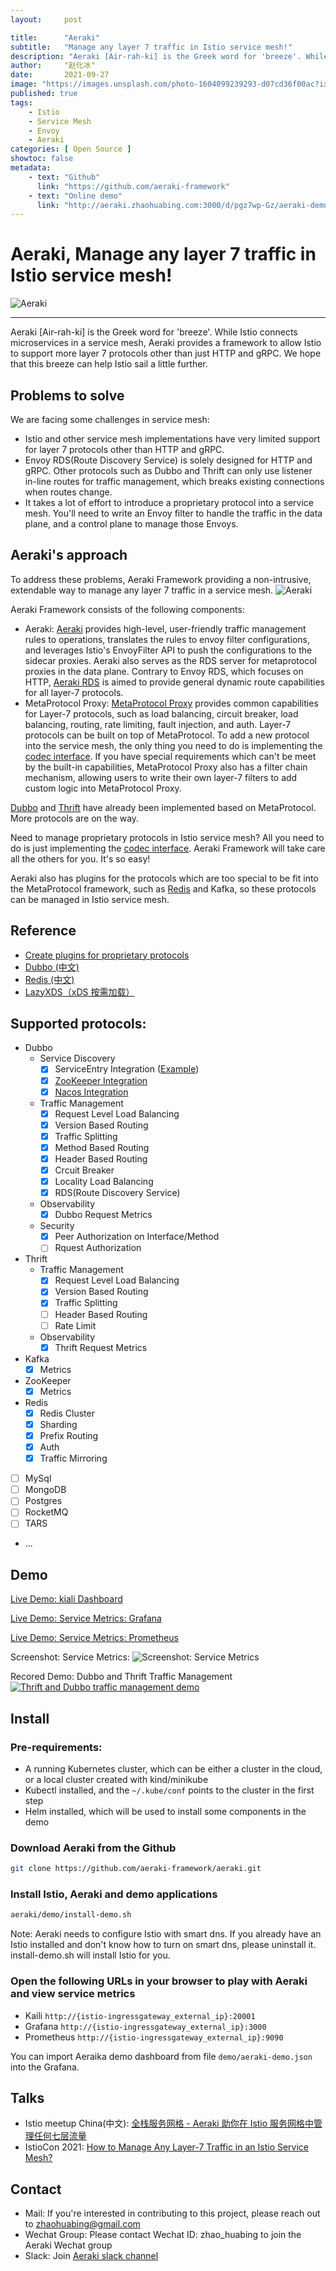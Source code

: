 ```yaml
---
layout:     post

title:      "Aeraki"
subtitle:   "Manage any layer 7 traffic in Istio service mesh!"
description: "Aeraki [Air-rah-ki] is the Greek word for 'breeze'. While Istio connects microservices in a service mesh, Aeraki provides a framework to allow Istio to support more layer 7 protocols other than just HTTP and gRPC. We hope that this breeze can help Istio sail a little further."
author:     "赵化冰"
date:       2021-09-27
image: "https://images.unsplash.com/photo-1604099239293-d07cd36f00ac?ixlib=rb-1.2.1&ixid=MnwxMjA3fDB8MHxwaG90by1wYWdlfHx8fGVufDB8fHx8&auto=format&fit=crop&w=1740&q=80"
published: true
tags:
    - Istio
    - Service Mesh
    - Envoy
    - Aeraki
categories: [ Open Source ]
showtoc: false
metadata:
    - text: "Github"
      link: "https://github.com/aeraki-framework"
    - text: "Online demo"
      link: "http://aeraki.zhaohuabing.com:3000/d/pgz7wp-Gz/aeraki-demo?orgId=1&refresh=10s&kiosk"
---
```

# Aeraki, Manage **any** layer 7 traffic in Istio service mesh!

![ Aeraki ](https://raw.githubusercontent.com/aeraki-framework/aeraki/master/docs/aeraki&istio.png)

---
Aeraki [Air-rah-ki] is the Greek word for 'breeze'. While Istio connects microservices in a service mesh, Aeraki provides a framework to allow Istio to support more layer 7 protocols other than just HTTP and gRPC. We hope that this breeze can help Istio sail a little further.

## Problems to solve

We are facing some challenges in service mesh:
* Istio and other service mesh implementations have very limited support for layer 7 protocols other than HTTP and gRPC.
* Envoy RDS(Route Discovery Service) is solely designed for HTTP and gRPC. Other protocols such as Dubbo and Thrift
 can only use listener in-line routes for traffic management, which breaks existing connections when routes change.
* It takes a lot of effort to introduce a proprietary protocol into a service mesh. You'll need to write an Envoy
 filter to handle the traffic in the data plane, and a control plane to manage those Envoys.

## Aeraki's approach

To address these problems, Aeraki Framework providing a non-intrusive, extendable way to manage any layer 7 traffic in a service mesh.
![ Aeraki ](https://raw.githubusercontent.com/aeraki-framework/aeraki/master/docs/aeraki-architecture.png)

Aeraki Framework consists of the following components:
* Aeraki: [Aeraki](https://github.com/aeraki-framework/aeraki) provides high-level, user-friendly traffic management rules 
to operations, translates the rules to envoy filter configurations, and leverages Istio's EnvoyFilter API to push the 
configurations to the sidecar proxies. Aeraki also serves as the RDS server for metaprotocol proxies in the data plane. 
Contrary to Envoy RDS, which focuses on HTTP, [Aeraki RDS](https://github.com/aeraki-framework/aeraki/blob/master/docs/metaprotocol.md#traffic-management) is aimed to provide general dynamic route capabilities for
 all layer-7 protocols. 
* MetaProtocol Proxy: [MetaProtocol Proxy](https://github.com/aeraki-framework/meta-protocol-proxy) provides common capabilities for
 Layer-7 protocols, such as load balancing, circuit breaker, load balancing, routing, rate limiting, fault injection, and 
 auth. Layer-7 protocols can be built on top of MetaProtocol. To add a new protocol into the service mesh, the only thing 
 you need to do is implementing the [codec interface](https://github.com/aeraki-framework/meta-protocol-proxy/blob/ac788327239bd794e745ce18b382da858ddf3355/src/meta_protocol_proxy/codec/codec.h#L118). 
 If you have special requirements which can't be meet by the built-in capabilities, MetaProtocol Proxy also has a filter chain mechanism, 
 allowing users to write their own layer-7 filters to add custom logic into MetaProtocol Proxy. 
 
 [Dubbo](https://github.com/aeraki-framework/meta-protocol-proxy/tree/master/src/application_protocols/dubbo) and 
 [Thrift](https://github.com/aeraki-framework/meta-protocol-proxy/tree/master/src/application_protocols/thrift) have
  already been implemented based on MetaProtocol. More protocols are on the way. 
  
  Need to manage proprietary protocols in Istio service mesh? All you need to do is just implementing the
    [codec interface](https://github.com/aeraki-framework/meta-protocol-proxy/blob/ac788327239bd794e745ce18b382da858ddf3355/src/meta_protocol_proxy/codec/codec.h#L118). Aeraki Framework will take care all the others for you. It's so easy!
    
Aeraki also has plugins for the protocols which are too special to be fit into the MetaProtocol framework, such as [Redis](docs/zh/redis.md) and Kafka, so these protocols can be managed in Istio service mesh. 

## Reference
* [Create plugins for proprietary protocols](https://github.com/aeraki-framework/aeraki/blob/master/docs/metaprotocol.md)
* [Dubbo (中文) ](https://github.com/aeraki-framework/dubbo2istio#readme)
* [Redis (中文) ](https://github.com/aeraki-framework/aeraki/blob/master/docs/zh/redis.md)
* [LazyXDS（xDS 按需加载）](https://github.com/aeraki-framework/aeraki/blob/master/lazyxds/README.md)

## Supported protocols:
* Dubbo
  * Service Discovery
    * [x] ServiceEntry Integration ([Example](https://github.com/aeraki-framework/aeraki/blob/master/demo/dubbo/serviceentry.yaml))
    * [x] [ZooKeeper Integration](https://github.com/aeraki-framework/dubbo2istio)
    * [x] [Nacos Integration](https://github.com/aeraki-framework/dubbo2istio)
  * Traffic Management
    * [x] Request Level Load Balancing
    * [x] Version Based Routing
    * [x] Traffic Splitting
    * [x] Method Based Routing
    * [x] Header Based Routing
    * [x] Crcuit Breaker
    * [x] Locality Load Balancing
    * [x] RDS(Route Discovery Service)
  * Observability
    * [x] Dubbo Request Metrics
  * Security 
    * [x] Peer Authorization on Interface/Method
    * [ ] Rquest Authorization
* Thrift
  * Traffic Management
    * [x] Request Level Load Balancing
    * [x] Version Based Routing
    * [x] Traffic Splitting
    * [ ] Header Based Routing
    * [ ] Rate Limit
  * Observability
    * [x] Thrift Request Metrics
* Kafka
  * [x] Metrics
* ZooKeeper
  * [x] Metrics
* Redis
  * [x] Redis Cluster
  * [x] Sharding
  * [x] Prefix Routing
  * [x] Auth
  * [x] Traffic Mirroring
* [ ] MySql
* [ ] MongoDB
* [ ] Postgres
* [ ] RocketMQ
* [ ] TARS
* ...

## Demo

[Live Demo: kiali Dashboard](http://aeraki.zhaohuabing.com:20001/)

[Live Demo: Service Metrics: Grafana](http://aeraki.zhaohuabing.com:3000/d/pgz7wp-Gz/aeraki-demo?orgId=1&refresh=10s&kiosk)

[Live Demo: Service Metrics: Prometheus](http://aeraki.zhaohuabing.com:9090/new/graph?g0.expr=envoy_dubbo_inbound_20880___response_success&g0.tab=0&g0.stacked=1&g0.range_input=1h&g1.expr=envoy_dubbo_outbound_20880__org_apache_dubbo_samples_basic_api_demoservice_request&g1.tab=0&g1.stacked=1&g1.range_input=1h&g2.expr=envoy_thrift_inbound_9090___response&g2.tab=0&g2.stacked=1&g2.range_input=1h&g3.expr=envoy_thrift_outbound_9090__thrift_sample_server_thrift_svc_cluster_local_response_success&g3.tab=0&g3.stacked=1&g3.range_input=1h&g4.expr=envoy_thrift_outbound_9090__thrift_sample_server_thrift_svc_cluster_local_request&g4.tab=0&g4.stacked=1&g4.range_input=1h)

Screenshot: Service Metrics:
![Screenshot: Service Metrics](https://raw.githubusercontent.com/aeraki-framework/aeraki/master/docs/metrics.png)

Recored Demo: Dubbo and Thrift Traffic Management
[![Thrift and Dubbo traffic management demo](http://i3.ytimg.com/vi/vrjp-Yg3Leg/maxresdefault.jpg)](https://www.youtube.com/watch?v=vrjp-Yg3Leg)

## Install

### Pre-requirements:
* A running Kubernetes cluster, which can be either a cluster in the cloud, or a local cluster created with kind/minikube
* Kubectl installed, and the `~/.kube/conf` points to the cluster in the first step
* Helm installed, which will be used to install some components in the demo

### Download Aeraki from the Github
```bash
git clone https://github.com/aeraki-framework/aeraki.git
```

### Install Istio, Aeraki and demo applications
```bash
aeraki/demo/install-demo.sh
```

Note: Aeraki needs to configure Istio with smart dns. If you already have an Istio installed and don't know how to
 turn on smart dns, please uninstall it. install-demo.sh will install Istio for you.

### Open the following URLs in your browser to play with Aeraki and view service metrics
* Kaili `http://{istio-ingressgateway_external_ip}:20001`
* Grafana `http://{istio-ingressgateway_external_ip}:3000`
* Prometheus `http://{istio-ingressgateway_external_ip}:9090`

You can import Aeraika demo dashboard from file `demo/aeraki-demo.json` into the Grafana.

## Talks

* Istio meetup China(中文): [全栈服务网格 - Aeraki 助你在 Istio 服务网格中管理任何七层流量](https://www.youtube.com/watch?v=Bq5T3OR3iTM) 
* IstioCon 2021: [How to Manage Any Layer-7 Traffic in an Istio Service Mesh?](https://www.youtube.com/watch?v=sBS4utF68d8)

## Contact
* Mail: If you're interested in contributing to this project, please reach out to zhaohuabing@gmail.com
* Wechat Group: Please contact Wechat ID: zhao_huabing to join the Aeraki Wechat group
* Slack: Join [Aeraki slack channel](http://aeraki.slack.com/)

